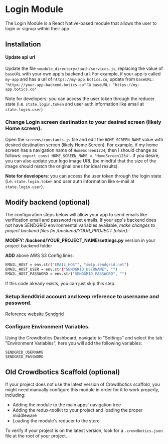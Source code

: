 # Login Module
The Login Module is a React Native-based module that allows the user to login or signup within their app.

## Installation

#### Update api url

Update the file `<module_directory>/auth/services.js`, replacing the value of `baseURL` with your own app's backend url. For example, if your app is called `my-app` and has a url of `https://my-app.botics.co`, update from
`baseURL: "https://your-app-backend.botics.co"` to `baseURL: "https://my-app.botics.co"`

Note for developers: you can access the user token through the reducer state (i.e. `state.login.token` and user auth information like email at `state.login.user`)

### Change Login screen destination to your desired screen (likely Home screen).

Open the `screens/constants.js` file and edit the `HOME_SCREEN_NAME` value with desired destination screen (likely Home Screen). For example, if my home screen has a navigation name of `HomeScreen1234`, then I should change as follows: `export const HOME_SCREEN_NAME = 'HomeScreen1234'`. If you desire, you can also update your logo image URL (be mindful that the size of the image should match the original ones for ideal results).


__Note for developers__: you can access the user token through the login state (i.e. `state.login.token` and user auth information like e-mail at `state.login.user`).

## Modify backend (optional)
The configuration steps below will allow your app to send emails like verification email and password reset emails. 
If your app's backend does not have SENDGRID environmental variables available, _make changes to project backend files (in /backend/YOUR_PROJECT folder):_

**MODIFY: /backend/YOUR_PROJECT_NAME/settings.py** version in your project backend folder

**ADD** above AWS S3 Config lines:

```sh
EMAIL_HOST = env.str("EMAIL_HOST", "smtp.sendgrid.net")
EMAIL_HOST_USER = env.str("SENDGRID_USERNAME", "")
EMAIL_HOST_PASSWORD = env.str("SENDGRID_PASSWORD", "")
```

If this code already exists, you can just skip this step.

### Setup SendGrid account and keep reference to username and password.

Reference website [Sendgrid](https://wwww.sendgrid.com)

### Configure Environment Variables.

Using the Crowdbotics Dashboard, navigate to "Settings" and select the tab "Environment Variables", here you will add the following variables:

```
SENDGRID_USERNAME
SENDGRID_PASSWORD
```

## Old Crowdbotics Scaffold (optional)
If your project does not use the latest version of Crowdbotics scaffold, you might need manually configure this module in order for it to work properly, including:
- Adding the module to the main apps' navigation tree
- Adding the redux-toolkit to your project and loading the proper middleware
- Loading the module's reducer to the store

To verify if your project is on the latest version, look for a `.crowdbotics.json` file at the root of your project.

